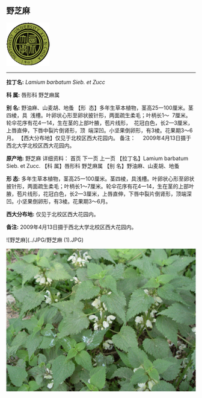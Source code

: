 ## 野芝麻

![西北大学校园网络植物志](../JPG/nwu.gif)

---

**拉丁名:**  _Lamium barbatum Sieb. et Zucc_

**科 属:** 唇形科 野芝麻属

**别 名:** 野油麻、山麦胡、地蚤
【形  态】多年生草本植物，茎高25一100厘米。茎四棱，具
 浅槽。叶卵状心形至卵状披针形，两面疏生柔毛；叶柄长1～
 7厘米。轮伞花序有花4一14，生在茎的上部叶腋，苞片线形，
 花冠白色，长2—3厘米，上唇直伸，下唇中裂片倒肾形，顶
 端深凹。小坚果倒卵形，有3棱。花果期3～6月。
【西大分布地】仅见于北校区西大花园内。
备注：
    2009年4月13日摄于西北大学北校区西大花园内。　

**原产地:** 野芝麻
详细资料： 首页 下一页 上一页 
【拉丁名】Lamium barbatum Sieb. et Zucc.
【科 属】唇形科 野芝麻属
【别 名】野油麻、山麦胡、地蚤

**形  态:** 多年生草本植物，茎高25一100厘米。茎四棱，具浅槽。叶卵状心形至卵状披针形，两面疏生柔毛；叶柄长1～7厘米。轮伞花序有花4一14，生在茎的上部叶腋，苞片线形，花冠白色，长2—3厘米，上唇直伸，下唇中裂片倒肾形，顶端深凹。小坚果倒卵形，有3棱。花果期3～6月。

**西大分布地:** 仅见于北校区西大花园内。

**备注:** 2009年4月13日摄于西北大学北校区西大花园内。　

![野芝麻](../JPG/野芝麻 (1).JPG) 

![野芝麻](../JPG/野芝麻.JPG) 

